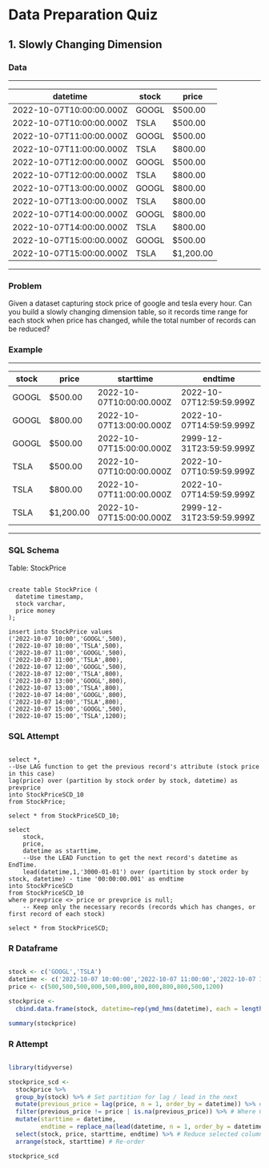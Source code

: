 
# Data Preparation Quiz

## 1. Slowly Changing Dimension

### Data
---

| datetime                 | stock | price     |
| ------------------------ | ----- | --------- |
| 2022-10-07T10:00:00.000Z | GOOGL | $500.00   |
| 2022-10-07T10:00:00.000Z | TSLA  | $500.00   |
| 2022-10-07T11:00:00.000Z | GOOGL | $500.00   |
| 2022-10-07T11:00:00.000Z | TSLA  | $800.00   |
| 2022-10-07T12:00:00.000Z | GOOGL | $500.00   |
| 2022-10-07T12:00:00.000Z | TSLA  | $800.00   |
| 2022-10-07T13:00:00.000Z | GOOGL | $800.00   |
| 2022-10-07T13:00:00.000Z | TSLA  | $800.00   |
| 2022-10-07T14:00:00.000Z | GOOGL | $800.00   |
| 2022-10-07T14:00:00.000Z | TSLA  | $800.00   |
| 2022-10-07T15:00:00.000Z | GOOGL | $500.00   |
| 2022-10-07T15:00:00.000Z | TSLA  | $1,200.00 |

---

### Problem

Given a dataset capturing stock price of google and tesla every hour.
Can you build a slowly changing dimension table, so it records time range for each stock when price has changed,
while the total number of records can be reduced?

### Example

---

| stock | price     | starttime                | endtime                  |
|-------|-----------|--------------------------|--------------------------|
| GOOGL | $500.00   | 2022-10-07T10:00:00.000Z | 2022-10-07T12:59:59.999Z |
| GOOGL | $800.00   | 2022-10-07T13:00:00.000Z | 2022-10-07T14:59:59.999Z |
| GOOGL | $500.00   | 2022-10-07T15:00:00.000Z | 2999-12-31T23:59:59.999Z |
| TSLA  | $500.00   | 2022-10-07T10:00:00.000Z | 2022-10-07T10:59:59.999Z |
| TSLA  | $800.00   | 2022-10-07T11:00:00.000Z | 2022-10-07T14:59:59.999Z |
| TSLA  | $1,200.00 | 2022-10-07T15:00:00.000Z | 2999-12-31T23:59:59.999Z |

---

### SQL Schema
Table: StockPrice

```postgresql

create table StockPrice (
  datetime timestamp,
  stock varchar,
  price money
);

insert into StockPrice values
('2022-10-07 10:00','GOOGL',500),
('2022-10-07 10:00','TSLA',500),
('2022-10-07 11:00','GOOGL',500),
('2022-10-07 11:00','TSLA',800),
('2022-10-07 12:00','GOOGL',500),
('2022-10-07 12:00','TSLA',800),
('2022-10-07 13:00','GOOGL',800),
('2022-10-07 13:00','TSLA',800),
('2022-10-07 14:00','GOOGL',800),
('2022-10-07 14:00','TSLA',800),
('2022-10-07 15:00','GOOGL',500),
('2022-10-07 15:00','TSLA',1200);

```

### SQL Attempt

```postgresql

select *,
--Use LAG function to get the previous record's attribute (stock price in this case)
lag(price) over (partition by stock order by stock, datetime) as prevprice
into StockPriceSCD_10
from StockPrice;

select * from StockPriceSCD_10;

select
	stock,
    price,
    datetime as starttime,
    --Use the LEAD Function to get the next record's datetime as EndTime.
    lead(datetime,1,'3000-01-01') over (partition by stock order by stock, datetime) - time '00:00:00.001' as endtime
into StockPriceSCD
from StockPriceSCD_10
where prevprice <> price or prevprice is null;
	-- Keep only the necessary records (records which has changes, or first record of each stock)

select * from StockPriceSCD;

```

### R Dataframe

```r

stock <- c('GOOGL','TSLA')
datetime <- c('2022-10-07 10:00:00','2022-10-07 11:00:00','2022-10-07 12:00:00','2022-10-07 13:00:00','2022-10-07 14:00:00','2022-10-07 15:00:00')
price <- c(500,500,500,800,500,800,800,800,800,800,500,1200)

stockprice <-
  cbind.data.frame(stock, datetime=rep(ymd_hms(datetime), each = length(stock)), price)

summary(stockprice)

```

### R Attempt

```r

library(tidyverse)

stockprice_scd <- 
  stockprice %>%
  group_by(stock) %>% # Set partition for lag / lead in the next
  mutate(previous_price = lag(price, n = 1, order_by = datetime)) %>% # Find lag price
  filter(previous_price != price | is.na(previous_price)) %>% # Where Clause
  mutate(starttime = datetime,
         endtime = replace_na(lead(datetime, n = 1, order_by = datetime), ymd('3000-01-01')) - hms('00:00:00.001')) %>% # Find lead time
  select(stock, price, starttime, endtime) %>% # Reduce selected columns
  arrange(stock, starttime) # Re-order

stockprice_scd

```